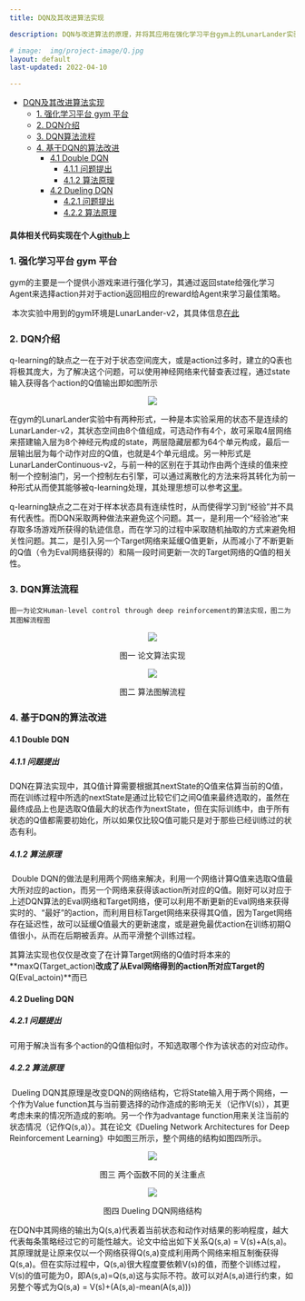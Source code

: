```yaml
---
title: DQN及其改进算法实现

description: DQN与改进算法的原理，并将其应用在强化学习平台gym上的LunarLander实验

# image:  img/project-image/Q.jpg
layout: default
last-updated: 2022-04-10

---
```

- [DQN及其改进算法实现](#dqn及其改进算法实现)
	- [1. 强化学习平台 gym 平台](#1-强化学习平台-gym-平台)
	- [2. DQN介绍](#2-dqn介绍)
	- [3. DQN算法流程](#3-dqn算法流程)
	- [4. 基于DQN的算法改进](#4-基于dqn的算法改进)
		- [4.1 Double DQN](#41-double-dqn)
			- [4.1.1 问题提出](#411-问题提出)
			- [4.1.2 算法原理](#412-算法原理)
		- [4.2 Dueling DQN](#42-dueling-dqn)
			- [4.2.1 问题提出](#421-问题提出)
			- [4.2.2 算法原理](#422-算法原理)

#### 具体相关代码实现在个人[github](https://github.com/PersonNoName/RL)上
### 1. 强化学习平台 gym 平台

​	gym的主要是一个提供小游戏来进行强化学习，其通过返回state给强化学习Agent来选择action并对于action返回相应的reward给Agent来学习最佳策略。

​	本次实验中用到的gym环境是LunarLander-v2，其具体信息[在此](https://github.com/openai/gym/wiki/Leaderboard#lunarlander-v2)

### 2. DQN介绍

​	q-learning的缺点之一在于对于状态空间庞大，或是action过多时，建立的Q表也将极其庞大，为了解决这个问题，可以使用神经网络来代替查表过程，通过state输入获得各个action的Q值输出即如图所示

<p align="center">
	<img src="/img/project-image/DQN/nn.svg">
</p>

​	在gym的LunarLander实验中有两种形式，一种是本实验采用的状态不是连续的LunarLander-v2，其状态空间由8个值组成，可选动作有4个，故可采取4层网络来搭建输入层为8个神经元构成的state，两层隐藏层都为64个单元构成，最后一层输出层为每个动作对应的Q值，也就是4个单元组成。另一种形式是LunarLanderContinuous-v2，与前一种的区别在于其动作由两个连续的值来控制一个控制油门，另一个控制左右引擎，可以通过离散化的方法来将其转化为前一种形式从而使其能够被q-learning处理，其处理思想可以参考[这里](https://github.com/rhklite/apprenticeship_inverse_RL/blob/master/Apprenticeship_Inverse_Reinforcement_Learning.ipynb)。

​	q-learning缺点之二在对于样本状态具有连续性时，从而使得学习到“经验”并不具有代表性。而DQN采取两种做法来避免这个问题。其一，是利用一个“经验池”来存取多场游戏所获得的轨迹信息，而在学习的过程中采取随机抽取的方式来避免相关性问题。其二，是引入另一个Target网络来延缓Q值更新，从而减小了不断更新的Q值（令为Eval网络获得的）和隔一段时间更新一次的Target网络的Q值的相关性。

### 3. DQN算法流程

	图一为论文Human-level control through deep reinforcement的算法实现，图二为其图解流程图

<p align="center">
	<img src="/img/project-image/DQN/algorithm2.jpg">
</p>

<p align="center">图一 论文算法实现</p>

<p align="center">
	<img src="/img/project-image/DQN/algorithm.png">
</p>

<p align="center">图二 算法图解流程</p>

### 4. 基于DQN的算法改进

#### 4.1 Double DQN

##### 	4.1.1 问题提出

​		DQN在算法实现中，其Q值计算需要根据其nextState的Q值来估算当前的Q值，而在训练过程中所选的nextState是通过比较它们之间Q值来最终选取的，虽然在最终成品上也是选取Q值最大的状态作为nextState，但在实际训练中，由于所有状态的Q值都需要初始化，所以如果仅比较Q值可能只是对于那些已经训练过的状态有利。

##### 	4.1.2 算法原理

​		Double DQN的做法是利用两个网络来解决，利用一个网络计算Q值来选取Q值最大所对应的action，而另一个网络来获得该action所对应的Q值。刚好可以对应于上述DQN算法的Eval网络和Target网络，便可以利用不断更新的Eval网络来获得实时的、“最好”的action，而利用目标Target网络来获得其Q值，因为Target网络存在延迟性，故可以延缓Q值最大的更新速度，或是避免最优action在训练初期Q值很小，从而在后期被丢弃。从而平滑整个训练过程。

​		其算法实现也仅仅是改变了在计算Target网络的Q值时将本来的**maxQ(Target_action)**改成了从Eval网络得到的action所对应Target的**Q(Eval_actoin)**而已

#### 4.2 Dueling DQN

##### 	4.2.1 问题提出

​		可用于解决当有多个action的Q值相似时，不知选取哪个作为该状态的对应动作。

##### 	4.2.2 算法原理

​		Dueling DQN其原理是改变DQN的网络结构，它将State输入用于两个网络，一个作为Value function其与当前要选择的动作造成的影响无关（记作V(s)），其更考虑未来的情况所造成的影响。另一个作为advantage function用来关注当前的状态情况（记作Q(s,a)）。其在论文《Dueling Network Architectures for Deep Reinforcement Learning》中如图三所示，整个网络的结构如图四所示。

<p align="center">
	<img src="/img/project-image/DQN/dueling.jpg">
</p>

<p align="center">图三 两个函数不同的关注重点</p>

<div align=center> <img src="/img/project-image/DQN/dueling_network.jpg"> </div>					

<p align="center">图四 Dueling DQN网络结构</p>

​			在DQN中其网络的输出为Q(s,a)代表着当前状态和动作对结果的影响程度，越大代表每条策略经过它的可能性越大。论文中给出如下关系Q(s,a) = V(s)+A(s,a)。其原理就是让原来仅以一个网络获得Q(s,a)变成利用两个网络来相互制衡获得Q(s,a)。但在实际过程中，Q(s,a)很大程度要依赖V(s)的值，而整个训练过程，V(s)的值可能为0，即A(s,a)=Q(s,a)这与实际不符。故可以对A(s,a)进行约束，如另整个等式为Q(s,a) = V(s)+(A(s,a)-mean(A(s,a)))
